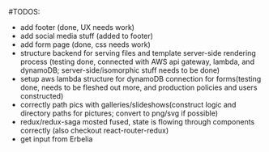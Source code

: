 #TODOS:

* add footer (done, UX needs work)
* add social media stuff (added to footer)
* add form page (done, css needs work)
* structure backend for serving files and template server-side rendering process (testing done, connected with AWS api gateway, lambda, and dynamoDB; server-side/isomorphic stuff needs to be done)
* setup aws lambda structure for dynamoDB connection for forms(testing done, needs to be fleshed out more, and production policies and users constructed)
* correctly path pics with galleries/slideshows(construct logic and directory paths for pictures; convert to png/svg if possible)
* redux/redux-saga mosted fused, state is flowing through components correctly (also checkout react-router-redux)
* get input from Erbelia

